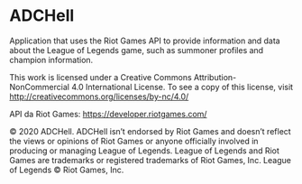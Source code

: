 # ADCHell
Application that uses the Riot Games API to provide information and data about the League of Legends game, such as summoner profiles and champion information.

This work is licensed under a Creative Commons Attribution-NonCommercial 4.0 International License. To see a copy of this license, visit http://creativecommons.org/licenses/by-nc/4.0/

API da Riot Games: https://developer.riotgames.com/

© 2020 ADCHell. ADCHell isn’t endorsed by Riot Games and doesn’t reflect the views or opinions of Riot Games or anyone officially involved in producing or managing League of Legends. League of Legends and Riot Games are trademarks or registered trademarks of Riot Games, Inc. League of Legends © Riot Games, Inc.
